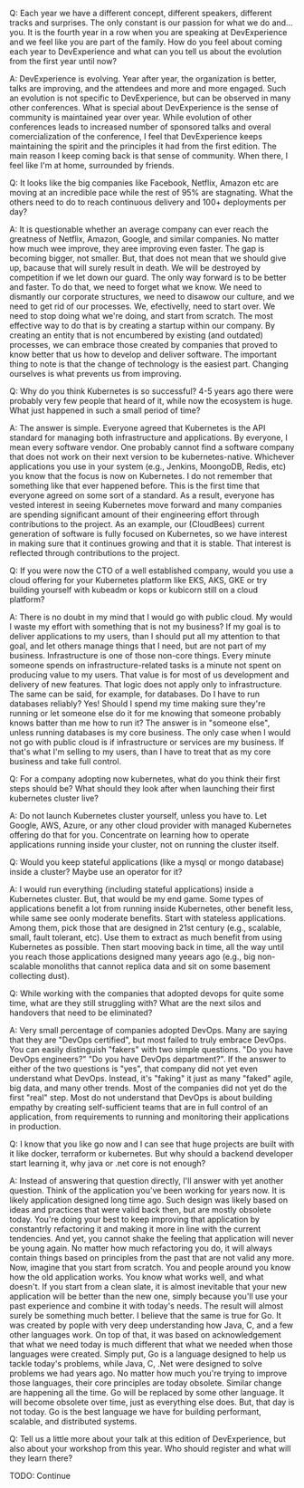 Q: Each year we have a different concept, different speakers, different tracks and surprises. The only constant is our passion for what we do and... you. It is the fourth year in a row when you are speaking at DevExperience and we feel like you are part of the family. How do you feel about coming each year to DevExperience and what can you tell us about the evolution from the first year until now?

A: DevExperience is evolving. Year after year, the organization is better, talks are improving, and the attendees and more and more engaged. Such an evolution is not specific to DevExperience, but can be observed in many other conferences. What is special about DevExperience is the sense of community is maintained year over year. While evolution of other conferences leads to increased number of sponsored talks and overal comercialization of the conference, I feel that DevExperience keeps maintaining the spirit and the principles it had from the first edition. The main reason I keep coming back is that sense of community. When there, I feel like I'm at home, surrounded by friends.

Q: It looks like the big companies like Facebook, Netflix, Amazon etc are moving at an incredible pace while the rest of 95% are stagnating. What the others need to do to reach continuous delivery and 100+ deployments per day?

A: It is questionable whether an average company can ever reach the greatness of Netflix, Amazon, Google, and similar companies. No matter how much wee improve, they aree improving even faster. The gap is becoming bigger, not smaller. But, that does not mean that we should give up, bacause that will surely result in death. We will be destroyed by competition if we let down our guard. The only way forward is to be better and faster. To do that, we need to forget what we know. We need to dismantly our corporate structures, we need to disawow our culture, and we need to get rid of our processes. We, efectivelly, need to start over. We need to stop doing what we're doing, and start from scratch. The most effective way to do that is by creating a startup within our company. By creating an entity that is not encumbered by existing (and outdated) processes, we can embrace those created by companies that proved to know better that us how to develop and deliver software. The important thing to note is that the change of technology is the easiest part. Changing ourselves is what prevents us from improving.
 
Q: Why do you think Kubernetes is so successful? 4-5 years ago there were probably very few people that heard of it, while now the ecosystem is huge. What just happened in such a small period of time?

A: The answer is simple. Everyone agreed that Kubernetes is the API standard for managing both infrastructure and applications. By everyone, I mean every software vendor. One probably cannot find a software company that does not work on their next version to be kubernetes-native. Whichever applications you use in your system (e.g., Jenkins, MoongoDB, Redis, etc) you know that the focus is now on Kubernetes. I do not remember that something like that ever happened before. This is the first time that everyone agreed on some sort of a standard. As a result, everyone has vested interest in seeing Kubernetes move forward and many companies are spending significant amount of their engineering effort through contributions to the project. As an example, our (CloudBees) current generation of software is fully focused on Kubernetes, so we have interest in making sure that it continues growing and that it is stable. That interest is reflected through contributions to the project.
 
Q: If you were now the CTO of a well established company, would you use a cloud offering for your Kubernetes platform like EKS, AKS, GKE or try building yourself with kubeadm or kops or kubicorn still on a cloud platform?

A: There is no doubt in my mind that I would go with public cloud. My would I waste my effort with something that is not my business? If my goal is to deliver applications to my users, than I should put all my attention to that goal, and let others manage things that I need, but are not part of my business. Infrastructure is one of those non-core things. Every minute someone spends on infrastructure-related tasks is a minute not spent on producing value to my users. That value is for most of us development and delivery of new features. That logic does not apply only to infrastructure. The same can be said, for example, for databases. Do I have to run databases reliably? Yes! Should I spend my time making sure they're running or let someone else do it for me knowing that someone probably knows batter than me how to run it? The answer is in "someone else", unless running databases is my core business. The only case when I would not go with public cloud is if infrastructure or services are my business. If that's what I'm selling to my users, than I have to treat that as my core business and take full control.

Q: For a company adopting now kubernetes, what do you think their first steps should be? What should they look after when launching their first kubernetes cluster live?

A: Do not launch Kubernetes cluster yourself, unless you have to. Let Google, AWS, Azure, or any other cloud provider with managed Kubernetes offering do that for you. Concentrate on learning how to operate applications running inside your cluster, not on running the cluster itself.

Q: Would you keep stateful applications (like a mysql or mongo database) inside a cluster? Maybe use an operator for it?

A: I would run everything (including stateful applications) inside a Kubernetes cluster. But, that would be my end game. Some types of applications benefit a lot from running inside Kubernetes, other benefit less, while same see oonly moderate benefits. Start with stateless applications. Among them, pick those that are designed in 21st century (e.g., scalable, small, fault tolerant, etc). Use them to extract as much benefit from using Kubernetes as possible. Then start mooving back in time, all the way until you reach those applications designed many yeears ago (e.g., big non-scalable monoliths that cannot replica data and sit on some basement collecting dust).

Q: While working with the companies that adopted devops for quite some time, what are they still struggling with? What are the next silos and handovers that need to be eliminated?

A: Very small percentage of companies adopted DevOps. Many are saying that they are "DevOps certified", but most failed to truly embrace DevOps. You can easily distinguish "fakers" with two simple questions. "Do you have DevOps engineers?" "Do you have DevOps department?". If the answer to either of the two questions is "yes", that company did not yet even understand what DevOps. Instead, it's "faking" it just as many "faked" agile, big data, and many other trends. Most of the companies did not yet do the first "real" step. Most do not understand that DevOps is about building empathy by creating self-sufficient teams that are in full control of an application, from requirements to running and monitoring their applications in production.

Q: I know that you like go now and I can see that huge projects are built with it like docker, terraform or kubernetes. But why should a backend developer start learning it, why java or .net core is not enough?

A: Instead of answering that question directly, I'll answer with yet another question. Think of the application you've been working for years now. It is likely application designed long time ago. Such design was likely based on ideas and practices that were valid back then, but are mostly obsolete today. You're doing your best to keep improving that application by constantrly refactoring it and making it more in line with the current tendencies. And yet, you cannot shake the feeling that application will never be young again. No matter how much refactoring you do, it will always contain things based on principles from the past that are not valid any more. Now, imagine that you start from scratch. You and people around you know how the old application works. You know what works well, and what doesn't. If you start from a clean slate, it is almost inevitable that your new application will be better than the new one, simply because you'll use your past experience and combine it with today's needs. The result will almost surely be something much better. I believe that the same is true for Go. It was created by pople with very deep understanding how Java, C, and a few other languages work. On top of that, it was based on acknowledgement that what we need today is much different that what we needed when those languages were created. Simply put, Go is a language designed to help us tackle today's problems, while Java, C, .Net were designed to solve problems we had years ago. No matter how much you're trying to improve those languages, their core principles are today obsolete. Similar change are happening all the time. Go will be replaced by some other language. It will become obsolete over time, just as everything else does. But, that day is not today. Go is the best language we have for building performant, scalable, and distributed systems.

Q: Tell us a little more about your talk at this edition of DevExperience, but also about your workshop from this year. Who should register and what will they learn there?

TODO: Continue